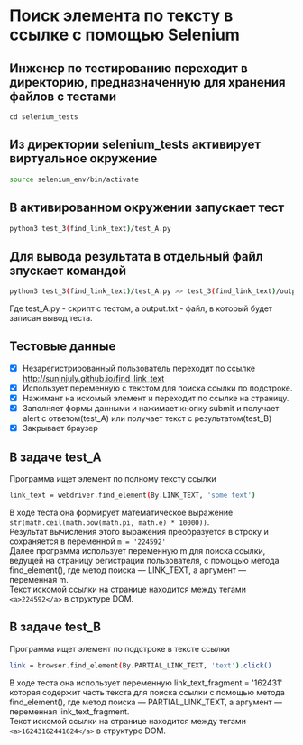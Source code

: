# Поиск элемента по тексту в ссылке с помощью Selenium

## Инженер по тестированию переходит в директорию, предназначенную для хранения файлов с тестами
```
cd selenium_tests
```
## Из директории selenium_tests активирует виртуальное окружение
```sh
source selenium_env/bin/activate
```
## В активированном окружении запускает тест 
```sh
python3 test_3(find_link_text)/test_A.py
```
## Для вывода результата в отдельный файл зпускает командой 
```sh
python3 test_3(find_link_text)/test_A.py >> test_3(find_link_text)/output.txt
```
Где test_A.py -  скрипт с тестом, а output.txt - файл, в который будет записан вывод теста.

## Тестовые данные
- [x] Незарегистрированный пользователь переходит по ссылке http://suninjuly.github.io/find_link_text
- [x] Использует переменную с текстом для поиска ссылки по подстроке.
- [x] Нажимант на искомый элемент и переходит по ссылке на страницу.
- [x] Заполняет формы данными и нажимает  кнопку submit и получает alert с ответом(test_A) или получает текст с результатом(test_B)
- [x] Закрывает браузер

## В задаче test_A
Программа ищет элемент по полному тексту ссылки
```sh
link_text = webdriver.find_element(By.LINK_TEXT, 'some text')
```
В ходе теста она формирует математическое выражение `str(math.ceil(math.pow(math.pi, math.e) * 10000))`. \
Результат вычисления этого выражения преобразуется в строку и сохраняется в переменной `m = '224592'` \
Далее программа использует переменную m для поиска ссылки, ведущей на страницу регистрации пользователя, с помощью метода find_element(), где метод поиска — LINK_TEXT, а аргумент — переменная m.\
Текст искомой ссылки на странице находится между тегами `<a>224592</a>` в структуре DOM.


## В задаче test_B
Программа ищет элемент по подстроке в тексте ссылки
```sh
link = browser.find_element(By.PARTIAL_LINK_TEXT, 'text').click()
```
В ходе теста она использует переменную link_text_fragment = '162431' которая содержит часть текста для поиска ссылки с помощью метода find_element(), где метод поиска — PARTIAL_LINK_TEXT, а аргумент — переменная link_text_fragment.\
Текст искомой ссылки на странице находится между тегами `<a>16243162441624</a>` в структуре DOM.
